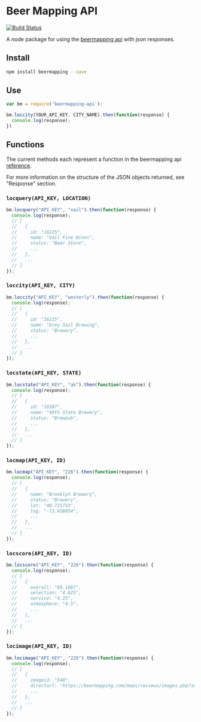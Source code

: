 # Beer Mapping API

[![Build Status](https://travis-ci.org/pablaber/beermapping.svg?branch=master)](https://travis-ci.org/pablaber/beermapping)

A node package for using the [beermapping api](https://beermapping.com/api/) with json responses.

## Install
```bash
npm install beermapping --save
```

## Use

```javascript
var bm = require('beermapping-api');

bm.loccity(YOUR_API_KEY, CITY_NAME).then(function(response) {
  console.log(response);
})
```

## Functions

The current methods each represent a function in the beermapping api [reference](https://beermapping.com/api/reference/).

For more information on the structure of the JSON objects returned, see "Response" section.

### `locquery(API_KEY, LOCATION)`

```javascript
bm.locquery("API_KEY", "vail").then(function(response) {
  console.log(response);
  // [
  //   {
  //     id: "16225",
  //     name: "Vail Fine Wines",
  //     status: "Beer Store",
  //     ...
  //   },
  //   ...
  // ]
});
```

### `loccity(API_KEY, CITY)`

```javascript
bm.loccity("API_KEY", "westerly").then(function(response) {
  console.log(response);
  // [
  //   {
  //     id: "16215",
  //     name: "Grey Sail Brewing",
  //     status: "Brewery",
  //     ...
  //   },
  //   ...
  // ]
});
```

### `locstate(API_KEY, STATE)`

```javascript
bm.locstate("API_KEY", "ak").then(function(response) {
  console.log(response);
  // [
  //   {
  //     id: "16387",
  //     name: "49th State Brewery",
  //     status: "Brewpub",
  //     ...
  //   },
  //   ...
  // ]
});
```

### `locmap(API_KEY, ID)`

```javascript
bm.locmap("API_KEY", "226").then(function(response) {
  console.log(response);
  // [
  //   {
  //     name: "Brooklyn Brewery",
  //     status: "Brewery",
  //     lat: "40.721733",
  //     lng: "-73.958054",
  //     ...
  //   },
  //   ...
  // ]
});
```

### `locscore(API_KEY, ID)`

```javascript
bm.locscore("API_KEY", "226").then(function(response) {
  console.log(response);
  // [
  //   {
  //     overall: "89.1667",
  //     selection: "4.625",
  //     service: "4.25",
  //     atmosphere: "4.5",
  //     ...
  //   },
  //   ...
  // ]
});
```

### `locimage(API_KEY, ID)`

```javascript
bm.locimage("API_KEY", "226").then(function(response) {
  console.log(response);
  // [
  //   {
  //     imageid: "548",
  //     directurl: "https://beermapping.com/maps/reviews/images.php?img=548",
  //     ...
  //   },
  //   ...
  // ]
});
```
